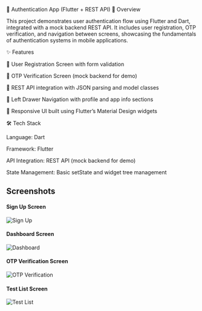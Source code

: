 📱 Authentication App (Flutter + REST API)
🚀 Overview

This project demonstrates user authentication flow using Flutter and Dart, integrated with a mock backend REST API. It includes user registration, OTP verification, and navigation between screens, showcasing the fundamentals of authentication systems in mobile applications.

✨ Features

📌 User Registration Screen with form validation

📌 OTP Verification Screen (mock backend for demo)

📌 REST API integration with JSON parsing and model classes

📌 Left Drawer Navigation with profile and app info sections

📌 Responsive UI built using Flutter’s Material Design widgets

🛠️ Tech Stack

Language: Dart

Framework: Flutter

API Integration: REST API (mock backend for demo)

State Management: Basic setState and widget tree management

## Screenshots

#### Sign Up Screen
![Sign Up](assets/screenshorts/sign_up.jpeg)

#### Dashboard Screen
![Dashboard](assets/screenshorts/dashboard.jpeg)

#### OTP Verification Screen
![OTP Verification](assets/screenshorts/otp.jpeg)

#### Test List Screen
![Test List](assets/screenshorts/test_list.jpeg)

